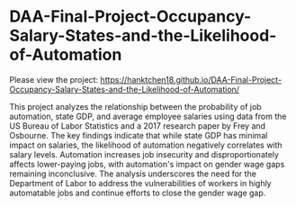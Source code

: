 # DAA-Final-Project-Occupancy-Salary-States-and-the-Likelihood-of-Automation

Please view the project: https://hanktchen18.github.io/DAA-Final-Project-Occupancy-Salary-States-and-the-Likelihood-of-Automation/

This project analyzes the relationship between the probability of job automation, state GDP, and average employee salaries using data from the US Bureau of Labor Statistics and a 2017 research paper by Frey and Osbourne. The key findings indicate that while state GDP has minimal impact on salaries, the likelihood of automation negatively correlates with salary levels. Automation increases job insecurity and disproportionately affects lower-paying jobs, with automation's impact on gender wage gaps remaining inconclusive. The analysis underscores the need for the Department of Labor to address the vulnerabilities of workers in highly automatable jobs and continue efforts to close the gender wage gap.
